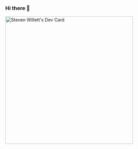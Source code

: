 ### Hi there 👋

<!--
**StevenWillett/StevenWillett** is a ✨ _special_ ✨ repository because its `README.md` (this file) appears on your GitHub profile.

Here are some ideas to get you started:

- 🔭 I’m currently working on ...
- 🌱 I’m currently learning ...
- 👯 I’m looking to collaborate on ...
- 🤔 I’m looking for help with ...
- 💬 Ask me about ...
- 📫 How to reach me: ...
- 😄 Pronouns: ...
- ⚡ Fun fact: ...
-->

<a href="https://app.daily.dev/StevenWillett"><img src="https://api.daily.dev/devcards/dcba43063d2a4de99917415be4fdfdd9.png?r=h22" width="400" alt="Steven Willett's Dev Card"/></a>
